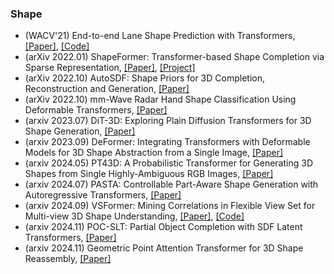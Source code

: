 ### Shape
- (WACV'21) End-to-end Lane Shape Prediction with Transformers,  [[Paper]](https://arxiv.org/abs/2011.04233), [[Code]](https://github.com/liuruijin17/LSTR)
- (arXiv 2022.01) ShapeFormer: Transformer-based Shape Completion via Sparse Representation,  [[Paper]](https://arxiv.org/abs/2201.10326), [[Project]](https://shapeformer.github.io/)
- (arXiv 2022.10) AutoSDF: Shape Priors for 3D Completion, Reconstruction and Generation, [[Paper]](https://arxiv.org/pdf/2210.12381.pdf)
- (arXiv 2022.10) mm-Wave Radar Hand Shape Classification Using Deformable Transformers, [[Paper]](https://arxiv.org/pdf/2210.13079.pdf)
- (arxiv 2023.07) DiT-3D: Exploring Plain Diffusion Transformers for 3D Shape Generation, [[Paper]](https://arxiv.org/pdf/2307.01831.pdf)
- (arxiv 2023.09) DeFormer: Integrating Transformers with Deformable Models for 3D Shape Abstraction from a Single Image, [[Paper]](https://arxiv.org/pdf/2309.12594.pdf)
- (arxiv 2024.05) PT43D: A Probabilistic Transformer for Generating 3D Shapes from Single Highly-Ambiguous RGB Images, [[Paper]](https://arxiv.org/pdf/2405.11914.pdf)
- (arxiv 2024.07) PASTA: Controllable Part-Aware Shape Generation with Autoregressive Transformers, [[Paper]](https://arxiv.org/pdf/2407.13677.pdf)
- (arxiv 2024.09) VSFormer: Mining Correlations in Flexible View Set for Multi-view 3D Shape Understanding, [[Paper]](https://arxiv.org/pdf/2409.09254.pdf), [[Code]](https://github.com/auniquesun/VSFormer)
- (arxiv 2024.11) POC-SLT: Partial Object Completion with SDF Latent Transformers, [[Paper]](https://arxiv.org/pdf/2411.05419.pdf)
- (arxiv 2024.11) Geometric Point Attention Transformer for 3D Shape Reassembly, [[Paper]](https://arxiv.org/pdf/2411.17788.pdf)
